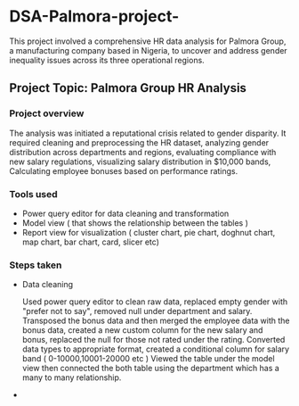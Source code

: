 # DSA-Palmora-project-
 This project involved a comprehensive HR data analysis for Palmora Group, a manufacturing company based in Nigeria, to uncover and address gender inequality issues across its three operational regions. 

## Project Topic: Palmora Group HR Analysis 

### Project overview
The analysis was initiated a reputational crisis related to gender disparity. It required cleaning and preprocessing the HR dataset, analyzing gender distribution across departments and regions, evaluating compliance with new salary regulations, visualizing salary distribution in $10,000 bands, Calculating employee bonuses based on performance ratings.

### Tools used 
- Power query editor for data cleaning and transformation 
- Model view ( that shows the relationship between the tables )
- Report view for visualization ( cluster chart, pie chart, doghnut chart, map chart, bar chart, card, slicer etc)

### Steps taken 
- Data cleaning
  
  Used power query editor to clean raw data, replaced empty gender with "prefer not to say", removed null under department and salary. Transposed the bonus data and then merged the employee data with the bonus data, created a new custom column for the new salary and bonus, replaced the null for those not rated under the rating. Converted data types to appropriate format, created a conditional column for salary band ( 0-10000,10001-20000 etc )
  Viewed the table under the model view then connected the both table using the department which has a many to many relationship. 
    
  

- 


 
